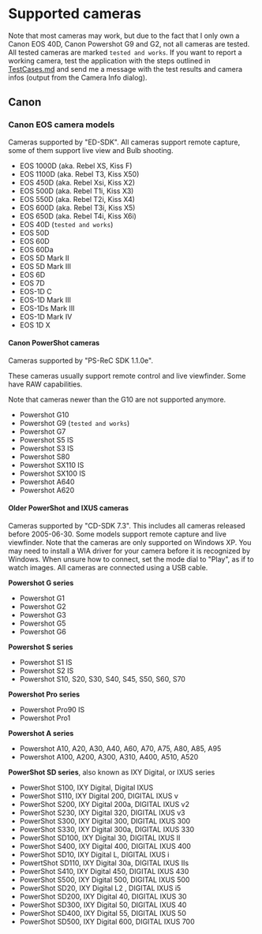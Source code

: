 # Supported cameras #

Note that most cameras may work, but due to the fact that I only own a Canon EOS 40D, Canon Powershot G9
and G2, not all cameras are tested. All tested cameras are marked  `tested and works`. If you want
to report a working camera, test the application with the steps outlined in [TestCases.md](TestCases.md)
and send me a message with the test results and camera infos (output from the Camera Info dialog).

## Canon ##

### Canon EOS camera models ###

Cameras supported by "ED-SDK".
All cameras support remote capture, some of them support live view and Bulb shooting.

- EOS 1000D  (aka. Rebel XS, Kiss F)
- EOS 1100D (aka. Rebel T3, Kiss X50)
- EOS 450D (aka. Rebel Xsi, Kiss X2)
- EOS 500D (aka. Rebel T1i, Kiss X3)
- EOS 550D (aka. Rebel T2i, Kiss X4)
- EOS 600D (aka. Rebel T3i, Kiss X5)
- EOS 650D (aka. Rebel T4i, Kiss X6i)
- EOS 40D (`tested and works`)
- EOS 50D
- EOS 60D 
- EOS 60Da 
- EOS 5D Mark II
- EOS 5D Mark III
- EOS 6D
- EOS 7D
- EOS-1D C
- EOS-1D Mark III
- EOS-1Ds Mark III
- EOS-1D Mark IV
- EOS 1D X

#### Canon PowerShot cameras ####

Cameras supported by "PS-ReC SDK 1.1.0e".

These cameras usually support remote control and live viewfinder. Some have RAW capabilities.

Note that cameras newer than the G10 are not supported anymore.

- Powershot G10
- Powershot G9 (`tested and works`)
- Powershot G7
- Powershot S5 IS
- Powershot S3 IS
- Powershot S80
- Powershot SX110 IS
- Powershot SX100 IS
- Powershot A640
- Powershot A620

#### Older PowerShot and IXUS cameras #####

Cameras supported by "CD-SDK 7.3". This includes all cameras released before 2005-06-30.
Some models support remote capture and live viewfinder. Note that the cameras are only
supported on Windows XP. You may need to install a WIA driver for your camera before it
is recognized by Windows. When unsure how to connect, set the mode dial to "Play", as if
to watch images. All cameras are connected using a USB cable.

**Powershot G series**

- Powershot G1
- Powershot G2
- Powershot G3
- Powershot G5
- Powershot G6

**Powershot S series**

- Powershot S1 IS
- Powershot S2 IS
- Powershot S10, S20, S30, S40, S45, S50, S60, S70

**Powershot Pro series**

- Powershot Pro90 IS
- Powershot Pro1

**Powershot A series**

- Powershot A10, A20, A30, A40, A60, A70, A75, A80, A85, A95
- Powershot A100, A200, A300, A310, A400, A510, A520

**PowerShot SD series**, also known as IXY Digital, or IXUS series

- PowerShot S100, IXY Digital, Digital IXUS
- PowerShot S110, IXY Digital 200, DIGITAL IXUS v
- PowerShot S200, IXY Digital 200a, DIGITAL IXUS v2
- PowerShot S230, IXY Digital 320, DIGITAL IXUS v3
- PowerShot S300, IXY Digital 300, DIGITAL IXUS 300
- PowerShot S330, IXY Digital 300a, DIGITAL IXUS 330
- PowerShot SD100, IXY Digital 30, DIGITAL IXUS II
- PowerShot S400, IXY Digital 400, DIGITAL IXUS 400
- PowerShot SD10, IXY Digital L, DIGITAL IXUS i
- PowertShot SD110, IXY Digital 30a, DIGITAL IXUS IIs
- PowerShot S410, IXY Digital 450, DIGITAL IXUS 430
- PowerShot S500, IXY Digital 500, DIGITAL IXUS 500
- PowerShot SD20, IXY Digital L2 , DIGITAL IXUS i5
- PowerShot SD200, IXY Digital 40, DIGITAL IXUS 30
- PowerShot SD300, IXY Digital 50, DIGITAL IXUS 40
- PowerShot SD400, IXY Digital 55, DIGITAL IXUS 50
- PowerShot SD500, IXY Digital 600, DIGITAL IXUS 700

